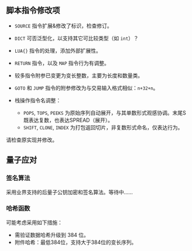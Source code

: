 ## 脚本指令修改项

- `SOURCE` 指令扩展&修改了标识，检查修订。
- `DICT` 可否泛型化，以支持其它可比较类型（如 `int`）？
- `LUA{}` 指令的处理，添加外部扩展性。

- `RETURN` 指令，以及 `MAP` 指令行为有调整。
- 较多指令附参已变更为变长整数，主要为长度和数量类。

- `GOTO` 和 `JUMP` 指令的附参修改为与交易输入格式相似：`n+32+n`。

- 栈操作指令名调整：
  - `POPS`, `TOPS`, `PEEKS` 为原始序列自动展开，与其单数形式观感协调。末尾S既表达复数，也表达SPREAD（展开）。
  - `SHIFT`, `CLONE`, `INDEX` 为打包返回切片，非复数形式命名，仅表达行为。

请检查原实现并修改。



## 量子应对

### 签名算法

采用业界支持的后量子公钥加密和签名算法。等待中……


### 哈希函数

可能考虑采用如下措施：

- 需验证数据哈希升级到 384 位。
- 附件哈希：最低384位，支持大于384位的变长序列。
